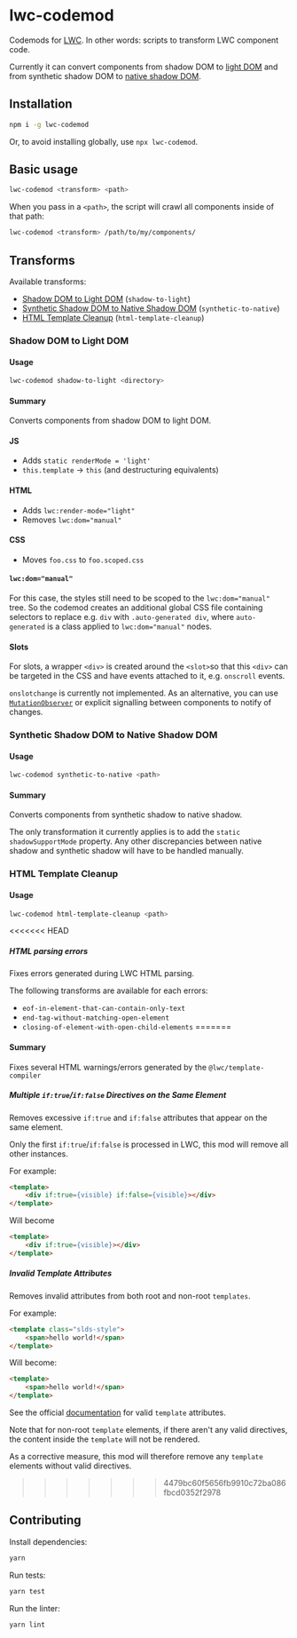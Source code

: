 # lwc-codemod

Codemods for [LWC](https://lwc.dev/). In other words: scripts to transform LWC component code.

Currently it can convert components from shadow DOM to [light DOM](https://lwc.dev/guide/light_dom#light-dom-(developer-preview)) and from synthetic shadow DOM to [native shadow DOM](https://rfcs.lwc.dev/rfcs/lwc/0115-mixed-shadow-mode).

## Installation

```sh
npm i -g lwc-codemod
```

Or, to avoid installing globally, use `npx lwc-codemod`.

## Basic usage

```sh
lwc-codemod <transform> <path>
```

When you pass in a `<path>`, the script will crawl all components inside of that path:

```sh
lwc-codemod <transform> /path/to/my/components/
```

## Transforms

Available transforms:

- [Shadow DOM to Light DOM](#shadow-dom-to-light-dom) (`shadow-to-light`)
- [Synthetic Shadow DOM to Native Shadow DOM](#synthetic-shadow-dom-to-native-shadow-dom) (`synthetic-to-native`)
- [HTML Template Cleanup](#html-template-cleanup) (`html-template-cleanup`)

### Shadow DOM to Light DOM

#### Usage

```sh
lwc-codemod shadow-to-light <directory>
```

#### Summary

Converts components from shadow DOM to light DOM.

#### JS

- Adds `static renderMode = 'light'`
- `this.template` -> `this` (and destructuring equivalents)

#### HTML

- Adds `lwc:render-mode="light"`
- Removes `lwc:dom="manual"`

#### CSS

- Moves `foo.css` to `foo.scoped.css`

#### `lwc:dom="manual"`

For this case, the styles still need to be scoped to the `lwc:dom="manual"` tree. So the codemod creates an additional global CSS file containing selectors to replace e.g. `div` with `.auto-generated div`, where `auto-generated` is a class applied to `lwc:dom="manual"` nodes.

#### Slots

For slots, a wrapper `<div>` is created around the `<slot>`so that this `<div>` can be targeted in the CSS and have events attached to it, e.g. `onscroll` events.

`onslotchange` is currently not implemented. As an alternative, you can use [`MutationObserver`](https://developer.mozilla.org/en-US/docs/Web/API/MutationObserver) or explicit signalling between components to notify of changes. 

### Synthetic Shadow DOM to Native Shadow DOM

#### Usage

```sh
lwc-codemod synthetic-to-native <path>
```

#### Summary

Converts components from synthetic shadow to native shadow.

The only transformation it currently applies is to add the `static shadowSupportMode` property. Any other discrepancies between native shadow and synthetic shadow will have to be handled manually.

### HTML Template Cleanup

#### Usage

```sh
lwc-codemod html-template-cleanup <path>
```

<<<<<<< HEAD
##### HTML parsing errors

Fixes errors generated during LWC HTML parsing.

The following transforms are available for each errors:
- `eof-in-element-that-can-contain-only-text`
- `end-tag-without-matching-open-element`
- `closing-of-element-with-open-child-elements`
=======
#### Summary

Fixes several HTML warnings/errors generated by the `@lwc/template-compiler`

##### Multiple `if:true`/`if:false` Directives on the Same Element

Removes excessive `if:true` and `if:false` attributes that appear on the same element. 

Only the first `if:true`/`if:false` is processed in LWC, this mod will remove all other instances.

For example:

```html
<template>
    <div if:true={visible} if:false={visible}></div>
</template>
```

Will become

```html
<template>
    <div if:true={visible}></div>
</template>
```

##### Invalid Template Attributes

Removes invalid attributes from both root and non-root `templates`.

For example:

```html
<template class="slds-style">
    <span>hello world!</span>
</template>
```

Will become:

```html
<template>
    <span>hello world!</span>
</template>
```

See the official [documentation](https://developer.salesforce.com/docs/component-library/documentation/en/lwc/lwc.reference_directives) for valid `template` attributes.

Note that for non-root `template` elements, if there aren't any valid directives, the content inside the `template` will not be rendered.

As a corrective measure, this mod will therefore remove any `template` elements without valid directives.
>>>>>>> 4479bc60f5656fb9910c72ba086fbcd0352f2978

## Contributing

Install dependencies:

```sh
yarn
```

Run tests:

```sh
yarn test
```

Run the linter:

```sh
yarn lint
```
